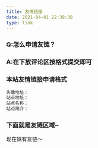 ```yaml
---
title: 友情链接
date: 2021-04-01 22:39:38
type: link
---
```


### Q:怎么申请友链？

### A:在下放评论区按格式提交即可



### 本站友情链接申请格式

```powershell
头像地址：
站点地址：
站点名称：
站点简介：
```


### 下面就是友链区域~

现在妹有友链～